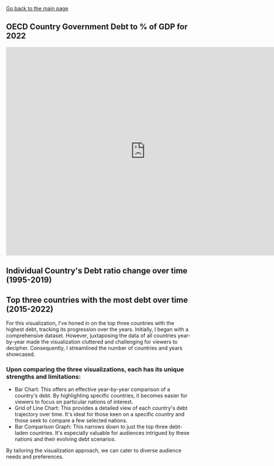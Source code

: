

[Go back to the main page](/README.md)

## OECD Country Government Debt to % of GDP for 2022
<iframe src="https://data.oecd.org/chart/7b8e" width="760" height="570" style="border: 0" mozallowfullscreen="true" webkitallowfullscreen="true" allowfullscreen="true"><a href="https://data.oecd.org/chart/7b8e" target="_blank">OECD Chart: General government debt, Total, % of GDP, Annual, 2022</a></iframe>




## Individual Country's Debt ratio change over time (1995-2019)
<div class="flourish-embed flourish-chart" data-src="visualisation/14961442"><script src="https://public.flourish.studio/resources/embed.js"></script></div>




## Top three countries with the most debt over time (2015-2022)
<div class="flourish-embed flourish-chart" data-src="visualisation/14963131"><script src="https://public.flourish.studio/resources/embed.js"></script></div>
For this visualization, I've honed in on the top three countries with the highest debt, tracking its progression over the years. Initially, I began with a comprehensive dataset. However, juxtaposing the data of all countries year-by-year made the visualization cluttered and challenging for viewers to decipher. Consequently, I streamlined the number of countries and years showcased.




### Upon comparing the three visualizations, each has its unique strengths and limitations:

- Bar Chart: This offers an effective year-by-year comparison of a country's debt. By highlighting specific countries, it becomes easier for viewers to focus on particular nations of interest.
- Grid of Line Chart: This provides a detailed view of each country's debt trajectory over time. It's ideal for those keen on a specific country and those seek to compare a few selected nations.
- Bar Comparison Graph: This narrows down to just the top three debt-laden countries. It's especially valuable for audiences intrigued by these nations and their evolving debt scenarios.

By tailoring the visualization approach, we can cater to diverse audience needs and preferences.





